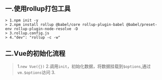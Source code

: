 ## 一.使用rollup打包工具
```
> 1.npm init -y
> 2.npm install rollup @babel/core rollup-plugin-babel @babel/preset-env rollup-plugin-node-resolve -D
> 3.rollup.config.js
> 4."dev": "rollup -c -w"
```

## 二.Vue的初始化流程

> 1.`new Vue({})`
> 2.调用`init`，初始化数据，将数据挂载到`$options`,通过`vm.$options`访问
> 3.